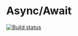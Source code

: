 # Async/Await
[![Build status](https://ci.appveyor.com/api/projects/status/d57byvte369aestc?svg=true)](https://ci.appveyor.com/project/123Batman123/async-await)



